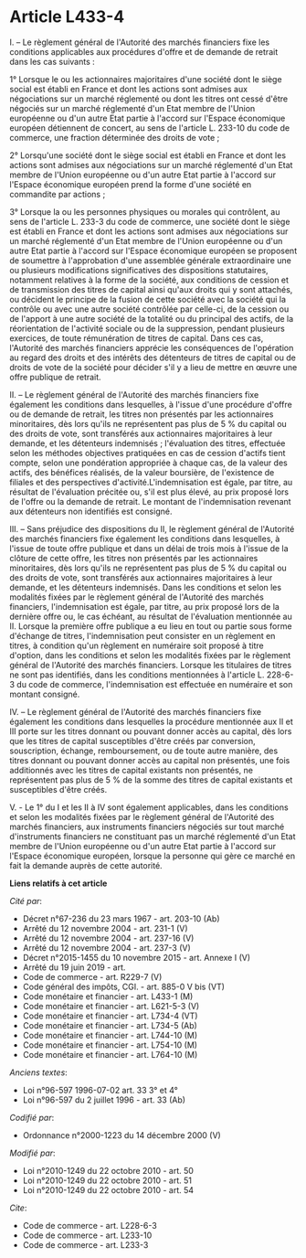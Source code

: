 # Article L433-4

I. – Le règlement général de l'Autorité des marchés financiers fixe les conditions applicables aux procédures d'offre et de
demande de retrait dans les cas suivants :

1° Lorsque le ou les actionnaires majoritaires d'une société dont le siège social est établi en France et dont les actions
sont admises aux négociations sur un marché réglementé ou dont les titres ont cessé d'être négociés sur un marché réglementé
d'un Etat membre de l'Union européenne ou d'un autre Etat partie à l'accord sur l'Espace économique européen détiennent de
concert, au sens de l'article L. 233-10 du code de commerce, une fraction déterminée des droits de vote ;

2° Lorsqu'une société dont le siège social est établi en France et dont les actions sont admises aux négociations sur un
marché réglementé d'un Etat membre de l'Union européenne ou d'un autre Etat partie à l'accord sur l'Espace économique
européen prend la forme d'une société en commandite par actions ;

3° Lorsque la ou les personnes physiques ou morales qui contrôlent, au sens de l'article L. 233-3 du code de commerce, une
société dont le siège est établi en France et dont les actions sont admises aux négociations sur un marché réglementé d'un
Etat membre de l'Union européenne ou d'un autre Etat partie à l'accord sur l'Espace économique européen se proposent de
soumettre à l'approbation d'une assemblée générale extraordinaire une ou plusieurs modifications significatives des
dispositions statutaires, notamment relatives à la forme de la société, aux conditions de cession et de transmission des
titres de capital ainsi qu'aux droits qui y sont attachés, ou décident le principe de la fusion de cette société avec la
société qui la contrôle ou avec une autre société contrôlée par celle-ci, de la cession ou de l'apport à une autre société de
la totalité ou du principal des actifs, de la réorientation de l'activité sociale ou de la suppression, pendant plusieurs
exercices, de toute rémunération de titres de capital. Dans ces cas, l'Autorité des marchés financiers apprécie les
conséquences de l'opération au regard des droits et des intérêts des détenteurs de titres de capital ou de droits de vote de
la société pour décider s'il y a lieu de mettre en œuvre une offre publique de retrait.

II. – Le règlement général de l'Autorité des marchés financiers fixe également les conditions dans lesquelles, à l'issue
d'une procédure d'offre ou de demande de retrait, les titres non présentés par les actionnaires minoritaires, dès lors qu'ils
ne représentent pas plus de 5 % du capital ou des droits de vote, sont transférés aux actionnaires majoritaires à leur
demande, et les détenteurs indemnisés ; l'évaluation des titres, effectuée selon les méthodes objectives pratiquées en cas de
cession d'actifs tient compte, selon une pondération appropriée à chaque cas, de la valeur des actifs, des bénéfices
réalisés, de la valeur boursière, de l'existence de filiales et des perspectives d'activité.L'indemnisation est égale, par
titre, au résultat de l'évaluation précitée ou, s'il est plus élevé, au prix proposé lors de l'offre ou la demande de
retrait. Le montant de l'indemnisation revenant aux détenteurs non identifiés est consigné.

III. – Sans préjudice des dispositions du II, le règlement général de l'Autorité des marchés financiers fixe également les
conditions dans lesquelles, à l'issue de toute offre publique et dans un délai de trois mois à l'issue de la clôture de cette
offre, les titres non présentés par les actionnaires minoritaires, dès lors qu'ils ne représentent pas plus de 5 % du capital
ou des droits de vote, sont transférés aux actionnaires majoritaires à leur demande, et les détenteurs indemnisés. Dans les
conditions et selon les modalités fixées par le règlement général de l'Autorité des marchés financiers, l'indemnisation est
égale, par titre, au prix proposé lors de la dernière offre ou, le cas échéant, au résultat de l'évaluation mentionnée au II.
Lorsque la première offre publique a eu lieu en tout ou partie sous forme d'échange de titres, l'indemnisation peut consister
en un règlement en titres, à condition qu'un règlement en numéraire soit proposé à titre d'option, dans les conditions et
selon les modalités fixées par le règlement général de l'Autorité des marchés financiers. Lorsque les titulaires de titres ne
sont pas identifiés, dans les conditions mentionnées à l'article L. 228-6-3 du code de commerce, l'indemnisation est
effectuée en numéraire et son montant consigné.

IV. – Le règlement général de l'Autorité des marchés financiers fixe également les conditions dans lesquelles la procédure
mentionnée aux II et III porte sur les titres donnant ou pouvant donner accès au capital, dès lors que les titres de capital
susceptibles d'être créés par conversion, souscription, échange, remboursement, ou de toute autre manière, des titres donnant
ou pouvant donner accès au capital non présentés, une fois additionnés avec les titres de capital existants non présentés, ne
représentent pas plus de 5 % de la somme des titres de capital existants et susceptibles d'être créés.

V. - Le 1° du I et les II à IV sont également applicables, dans les conditions et selon les modalités fixées par le règlement
général de l'Autorité des marchés financiers, aux instruments financiers négociés sur tout marché d'instruments financiers ne
constituant pas un marché réglementé d'un Etat membre de l'Union européenne ou d'un autre Etat partie à l'accord sur l'Espace
économique européen, lorsque la personne qui gère ce marché en fait la demande auprès de cette autorité.

**Liens relatifs à cet article**

_Cité par_:

  - Décret n°67-236 du 23 mars 1967 - art. 203-10 (Ab)
  - Arrêté du 12 novembre 2004 - art. 231-1 (V)
  - Arrêté du 12 novembre 2004 - art. 237-16 (V)
  - Arrêté du 12 novembre 2004 - art. 237-3 (V)
  - Décret n°2015-1455 du 10 novembre 2015 - art. Annexe I (V)
  - Arrêté du 19 juin 2019 - art.
  - Code de commerce - art. R229-7 (V)
  - Code général des impôts, CGI. - art. 885-0 V bis (VT)
  - Code monétaire et financier - art. L433-1 (M)
  - Code monétaire et financier - art. L621-5-3 (V)
  - Code monétaire et financier - art. L734-4 (VT)
  - Code monétaire et financier - art. L734-5 (Ab)
  - Code monétaire et financier - art. L744-10 (M)
  - Code monétaire et financier - art. L754-10 (M)
  - Code monétaire et financier - art. L764-10 (M)

_Anciens textes_:

  - Loi n°96-597 1996-07-02 art. 33 3° et 4°
  - Loi n°96-597 du 2 juillet 1996 - art. 33 (Ab)

_Codifié par_:

  - Ordonnance n°2000-1223 du 14 décembre 2000 (V)

_Modifié par_:

  - Loi n°2010-1249 du 22 octobre 2010 - art. 50
  - Loi n°2010-1249 du 22 octobre 2010 - art. 51
  - Loi n°2010-1249 du 22 octobre 2010 - art. 54

_Cite_:

  - Code de commerce - art. L228-6-3
  - Code de commerce - art. L233-10
  - Code de commerce - art. L233-3

